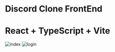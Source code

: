 # Discord Clone FrontEnd

# React + TypeScript + Vite

![index]('./images/index.png')
![login]('./images/login.png')
